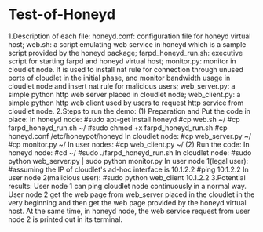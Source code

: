 Test-of-Honeyd
==============

1.Description of each file: honeyd.conf: configuration file for honeyd virtual host; web.sh: a script emulating web service in honeyd which is a sample script provided by the honeyd package; farpd_honeyd_run.sh: executive script for starting farpd and honeyd virtual host; monitor.py: monitor in cloudlet node. It is used to install nat rule for connection through unused ports of cloudlet in the initial phase,              and monitor bandwidth usage in cloudlet node and insert nat rule for malicious users; web_server.py: a simple python http web server placed in cloudlet node; web_client.py: a simple python http web client used by users to request http service from cloudlet node.  2.Steps to run the demo: (1) Preparation and Put the code in place: In honeyd node: #sudo apt-get install honeyd #cp web.sh ~/ #cp farpd_honeyd_run.sh ~/ #sudo chmod +x farpd_honeyd_run.sh #cp honeyd.conf /etc/honeypot/honeyd  In cloudlet node: #cp web_server.py ~/ #cp monitor.py ~/  In user nodes: #cp web_client.py ~/  (2) Run the code: In honeyd node: #cd ~/ #sudo ./farpd_honeyd_run.sh  In cloudlet node: #sudo python web_server.py | sudo python monitor.py  In user node 1(legal user): #assuming the IP of cloudlet's ad-hoc interface is 10.1.2.2 #ping 10.1.2.2  In user node 2(malicious user): #sudo python web_client 10.1.2.2  3.Potential results: User node 1 can ping cloudlet node continuously in a normal way. User node 2 get the web page from web_server placed in the cloudlet in the very beginning  and then get the web page provided by the honeyd virtual host. At the same time, in honeyd node, the web service request from user node 2 is printed out in its terminal.
